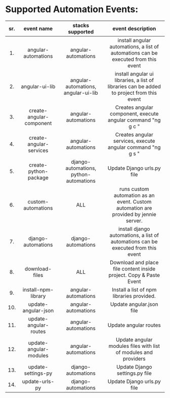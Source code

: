 # Supported Automation Events:

| sr. | event name | stacks supported  | event description  |
| :-: | :---:   | :-: | :-: |
| 1. | angular-automations | angular-automations | install angular automations, a list of automations can be executed from this event |
| 2. | angular-ui-lib | angular-automations, angular-ui-lib | install angular ui libraries, a list of libraries can be added to project from this event |
| 3. | create-angular-component | angular-automations | Creates angular component, execute angular command "ng g c <component-name>" |
| 4. | create-angular-services | angular-automations | Creates angular services, execute angular command "ng g s <component-name>" |
| 5. | create-python-package | django-automations, python-automations | Update Django urls.py file |
| 6. | custom-automations | ALL | runs custom automation as an event. Custom automation are provided by jennie server. |
| 7. | django-automations | django-automations | install django automations, a list of automations can be executed from this event |
| 8. | download-files | ALL | Download and place file content inside project. Copy & Paste Event |
| 9. | install-npm-library | angular-automations | Install a list of npm libraries provided. |
| 10. | update-angular-json | angular-automations | Update angular.json file |
| 11. | update-angular-routes | angular-automations | Update angular routes |
| 12. | update-angular-modules | angular-automations | Update angular modules files with list of modules and providers |
| 13. | update-settings-py | django-automations | Update Django settings.py file |
| 14. | update-urls-py | django-automations | Update Django urls.py file |
